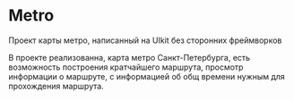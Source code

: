 # Metro
Проект карты метро, написанный на UIkit без сторонних фреймворков

В проекте реализованна, карта метро Санкт-Петербурга, есть возможность построения кратчайшего маршрута,
просмотр информации о маршруте, с информацией об общ времени нужным для прохождения маршрута.
